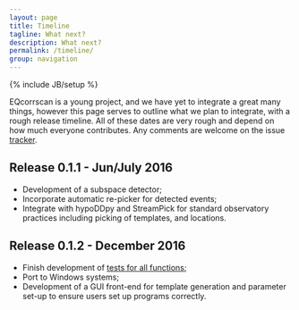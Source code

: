 ```yaml
---
layout: page
title: Timeline
tagline: What next?
description: What next?
permalink: /timeline/
group: navigation
---
```

{% include JB/setup %}

EQcorrscan is a young project, and we have yet to integrate a great many things,
however this page serves to outline what we plan to integrate, with a rough
release timeline.  All of these dates are very rough and depend on how much
everyone contributes.  Any comments are welcome
on the issue [tracker](https://github.com/calum-chamberlain/EQcorrscan/issues/3).

## Release 0.1.1 - Jun/July 2016
* Development of a subspace detector;
* Incorporate automatic re-picker for detected events;
* Integrate with hypoDDpy and StreamPick for standard observatory
practices including picking of templates, and locations.

## Release 0.1.2 - December 2016
* Finish development of [tests for all functions](https://github.com/calum-chamberlain/EQcorrscan/issues/11);
* Port to Windows systems;
* Development of a GUI front-end for template generation and parameter set-up
to ensure users set up programs correctly.

<!-- {% include JB/comments %} -->
